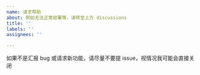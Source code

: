 ```yaml
---
name: 请求帮助
about: 例如无法正常部署等，请转至上方 discussions
title: ''
labels: ''
assignees: ''

---
```


如果不是汇报 bug 或请求新功能，请尽量不要提 issue，视情况我可能会直接关闭
